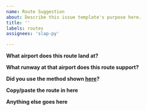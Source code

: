 ```yaml
---
name: Route Suggestion
about: Describe this issue template's purpose here.
title: ''
labels: routes
assignees: 'slap-py'

---
```


**What airport does this route land at?**

**What runway at that airport does this route support?**

**Did you use the method shown [here](https://www.youtube.com/watch?v=PI3-T5HNu8Y)?**

**Copy/paste the route in here**

**Anything else goes here**
